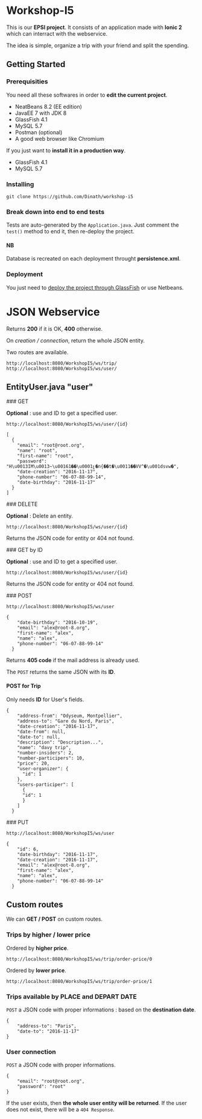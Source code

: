 # Workshop-I5

This is our **EPSI project**. It consists of an application made with **Ionic 2** which can interract with the webservice.

The idea is simple, organize a trip with your friend and split the spending.

## Getting Started



### Prerequisities

You need all these softwares in order to **edit the current project**.

* NeatBeans 8.2 (EE edition)
* JavaEE 7 with JDK 8
* GlassFish 4.1
* MySQL 5.7
* Postman (optional)
* A good web browser like Chromium

If you just want to **install it in a production way**.

* GlassFish 4.1
* MySQL 5.7

### Installing

```git clone https://github.com/Dinath/workshop-i5```

### Break down into end to end tests

Tests are auto-generated by the ```Application.java```. Just comment the ```test()``` method to end it, then re-deploy the project.

#### NB

Database is recreated on each deployment throught **persistence.xml**.

### Deployment

You just need to [deploy the project through GlassFish](http://blog.security-helpzone.com/developpement/java-ee/installer-glassfish-4-sur-un-serveur-debian.html) or use Netbeans.

# JSON Webservice

Returns **200** if it is OK, **400** otherwise. 

On *creation / connection*, return the whole JSON entity.

Two routes are available.

~~~
http://localhost:8080/WorkshopI5/ws/trip/
http://localhost:8080/WorkshopI5/ws/user/
~~~

## EntityUser.java "user"

### GET

**Optional** : use and ID to get a specified user.

```
http://localhost:8080/WorkshopI5/ws/user/{id}
```

~~~
[
  {
    "email": "root@root.org",
    "name": "root",
    "first-name": "root",
    "password": "H\u0013IM\u0013~\u00161��\u0001լ�n{��t�\u0011��VV^�\u001dsvw�",
    "date-creation": "2016-11-17",
    "phone-number": "06-07-88-99-14",
    "date-birthday": "2016-11-17"
  }
]
~~~


### DELETE

**Optional** : Delete an entity.

```
http://localhost:8080/WorkshopI5/ws/user/{id}
```

Returns the JSON code for entity or 404 not found.

### GET by ID

**Optional** : use and ID to get a specified user.

```
http://localhost:8080/WorkshopI5/ws/user/{id}
```

Returns the JSON code for entity or 404 not found.

### POST

```
http://localhost:8080/WorkshopI5/ws/user
```

~~~
{
    "date-birthday": "2016-10-19",
    "email": "alex@root-8.org",
    "first-name": "alex",
    "name": "alex",
    "phone-number": "06-07-88-99-14"
  }
~~~

Returns **405 code** if the mail address is already used.

The ```POST``` returns the same JSON with its **ID**.

#### POST for Trip

Only needs **ID** for User's fields.

~~~
{
    "address-from": "Odyseum, Montpellier",
    "address-to": "Gare du Nord, Paris",
    "date-creation": "2016-11-17",
    "date-from": null,
    "date-to": null,
    "description": "Description...",
    "name": "davy trip",
    "number-insiders": 2,
    "number-participers": 10,
    "price": 20,
    "user-organizer": {
      "id": 1
    },
    "users-participer": [
      {
      "id": 1
      }
    ]
  }
~~~


### PUT

```
http://localhost:8080/WorkshopI5/ws/user
```
~~~
{
    "id": 6,
    "date-birthday": "2016-11-17",
    "date-creation": "2016-11-17",
    "email": "alex@root-8.org",
    "first-name": "alex",
    "name": "alex",
    "phone-number": "06-07-88-99-14"
  }
~~~

## Custom routes

We can **GET / POST** on custom routes.

### Trips by higher / lower price

Ordered by **higher price**.

```
http://localhost:8080/WorkshopI5/ws/trip/order-price/0
```

Ordered by **lower price**.

```
http://localhost:8080/WorkshopI5/ws/trip/order-price/1
```

### Trips available by PLACE and DEPART DATE

```POST``` a JSON code with proper informations : based on the **destination date**.

~~~
{
	"address-to": "Paris",
	"date-to": "2016-11-17"
}
~~~


### User connection

```POST``` a JSON code with proper informations.

~~~
{
	"email": "root@root.org",
	"password": "root"
}
~~~

If the user exists, then **the whole user entity will be returned**. 
If the user does not exist, there will be a ```404 Response```.

